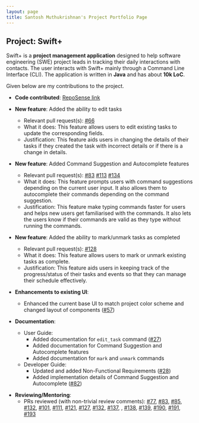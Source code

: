```yaml
---
layout: page
title: Santosh Muthukrishnan's Project Portfolio Page
---
```


## Project: Swift+

Swift+ is a **project management application** designed to help software engineering (SWE) project leads in tracking their daily
interactions with contacts. The user interacts with Swift+ mainly through a Command Line Interface (CLI). The application is 
written in **Java** and has about **10k LoC**.

Given below are my contributions to the project.

- **Code contributed**: [RepoSense link](https://nus-cs2103-ay2223s1.github.io/tp-dashboard/?search=santosh3007&breakdown=true&sort=groupTitle&sortWithin=title&since=2022-09-16&timeframe=commit&mergegroup=&groupSelect=groupByRepos&checkedFileTypes=docs~functional-code~test-code~other)

* **New feature**: Added the ability to edit tasks
  * Relevant pull request(s): [#66](https://github.com/AY2223S1-CS2103T-T12-2/tp/pull/66)
  * What it does: This feature allows users to edit existing tasks to update the corresponding fields.
  * Justification: This feature aids users in changing the details of their tasks if they created the task with incorrect details or if there is a change in details.

* **New feature**: Added Command Suggestion and Autocomplete features
  * Relevant pull request(s): [#83](https://github.com/AY2223S1-CS2103T-T12-2/tp/pull/83) [#113](https://github.com/AY2223S1-CS2103T-T12-2/tp/pull/113) [#134](https://github.com/AY2223S1-CS2103T-T12-2/tp/pull/134)
  * What it does: This feature prompts users with command suggestions depending on the current user input. It also allows them to autocomplete their commands depending on the command suggestion.
  * Justification: This feature make typing commands faster for users and helps new users get familiarised with the commands. It also lets the users know if their commands are valid as they type without running the commands.

* **New feature**: Added the ability to mark/unmark tasks as completed
  * Relevant pull request(s): [#128](https://github.com/AY2223S1-CS2103T-T12-2/tp/pull/128)
  * What it does: This feature allows users to mark or unmark existing tasks as complete.
  * Justification: This feature aids users in keeping track of the progress/status of their tasks and events so that they can manage their schedule effectively.

* **Enhancements to existing UI**:
  * Enhanced the current base UI to match project color scheme and changed layout of components ([#57](https://github.com/AY2223S1-CS2103T-T12-2/tp/pull/57))

* **Documentation**:
  * User Guide:
    * Added documentation for `edit_task` command ([#27](https://github.com/AY2223S1-CS2103T-T12-2/tp/pull/27))
    * Added documentation for Command Suggestion and Autocomplete features 
    * Added documentation for `mark` and `unmark` commands
  * Developer Guide:
    * Updated and added Non-Functional Requirements ([#28](https://github.com/AY2223S1-CS2103T-T12-2/tp/pull/28))
    * Added implementation details of Command Suggestion and Autocomplete ([#82](https://github.com/AY2223S1-CS2103T-T12-2/tp/pull/82))

<!-- * **Project management**: to be added soon -->

* **Reviewing/Mentoring**: 
  * PRs reviewed (with non-trivial review comments): [#77](https://github.com/AY2223S1-CS2103T-T12-2/tp/pull/77), [#83](https://github.com/AY2223S1-CS2103T-T12-2/tp/pull/83), [#85](https://github.com/AY2223S1-CS2103T-T12-2/tp/pull/85), [#132](https://github.com/AY2223S1-CS2103T-T12-2/tp/pull/132), [#101](https://github.com/AY2223S1-CS2103T-T12-2/tp/pull/101), [#111](https://github.com/AY2223S1-CS2103T-T12-2/tp/pull/111), [#121](https://github.com/AY2223S1-CS2103T-T12-2/tp/pull/121), [#127](https://github.com/AY2223S1-CS2103T-T12-2/tp/pull/127), [#132](https://github.com/AY2223S1-CS2103T-T12-2/tp/pull/132), [#137](https://github.com/AY2223S1-CS2103T-T12-2/tp/pull/137), , [#138](https://github.com/AY2223S1-CS2103T-T12-2/tp/pull/138), [#139](https://github.com/AY2223S1-CS2103T-T12-2/tp/pull/139), [#190](https://github.com/AY2223S1-CS2103T-T12-2/tp/pull/190), [#191](https://github.com/AY2223S1-CS2103T-T12-2/tp/pull/191), [#193](https://github.com/AY2223S1-CS2103T-T12-2/tp/pull/193) 
